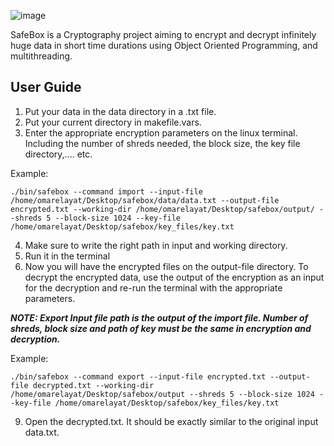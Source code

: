 ![image](https://user-images.githubusercontent.com/107650627/209885689-0e2e0149-6e73-4c28-8702-164b2cca4263.png)

SafeBox is a Cryptography project aiming to encrypt and decrypt infinitely huge data in short time durations using Object Oriented Programming, and multithreading.

## User Guide
1. Put your data in the data directory in a .txt file.
2. Put your current directory in makefile.vars.
3. Enter the appropriate encryption parameters on the linux terminal. Including the number of shreds needed, the block size, the key file directory,.... etc. 

Example:
```
./bin/safebox --command import --input-file /home/omarelayat/Desktop/safebox/data/data.txt --output-file encrypted.txt --working-dir /home/omarelayat/Desktop/safebox/output/ --shreds 5 --block-size 1024 --key-file /home/omarelayat/Desktop/safebox/key_files/key.txt
```
4. Make sure to write the right path in input and working directory.
7. Run it in the terminal
8. Now you will have the encrypted files on the output-file directory. To decrypt the encrypted data, use the output of the encryption as an input for the decryption and re-run the terminal with the appropriate parameters.

***NOTE: Export Input file path is the output of the import file. Number of shreds, block size and path of key must be the same in encryption and decryption.***

Example:
```
./bin/safebox --command export --input-file encrypted.txt --output-file decrypted.txt --working-dir /home/omarelayat/Desktop/safebox/output --shreds 5 --block-size 1024 --key-file /home/omarelayat/Desktop/safebox/key_files/key.txt
```
9. Open the decrypted.txt. It should be exactly similar to the original input data.txt.
